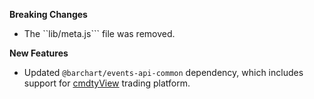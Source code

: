 **Breaking Changes**

* The ``lib/meta.js``` file was removed.

**New Features**

* Updated ```@barchart/events-api-common``` dependency, which includes support for [cmdtyView](https://www.barchart.com/cmdty/trading/cmdtyview) trading platform.